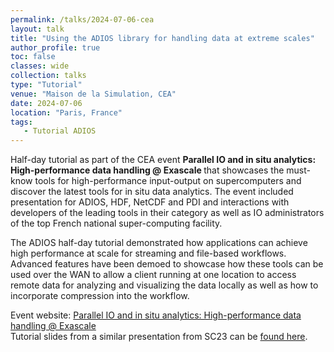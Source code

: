```yaml
---
permalink: /talks/2024-07-06-cea
layout: talk
title: "Using the ADIOS library for handling data at extreme scales"
author_profile: true
toc: false
classes: wide
collection: talks
type: "Tutorial"
venue: "Maison de la Simulation, CEA"
date: 2024-07-06
location: "Paris, France"
tags:
   - Tutorial ADIOS
---
```


Half-day tutorial as part of the CEA event <strong>
Parallel IO and in situ analytics: High-performance data handling @ Exascale </strong>
that showcases the must-know tools for high-performance input-output on supercomputers and discover the latest tools for in situ data analytics. The event included presentation for ADIOS, HDF, NetCDF and PDI and interactions with developers of the leading tools in their category as well as IO administrators of the top French national super-computing facility. 

<p class="archive__item-excerpt" itemprop="description">

The ADIOS half-day tutorial demonstrated how applications can achieve high performance at scale for streaming and file-based workflows. Advanced features have been demoed to showcase how these tools can be used over the WAN to allow a client running at one location to access remote data for analyzing and visualizing the data locally as well as how to incorporate compression into the workflow.

</p>


Event website: <a href="https://indico.math.cnrs.fr/event/12030/"> Parallel IO and in situ analytics: High-performance data handling @ Exascale </a>
<br/>
Tutorial slides from a similar presentation from SC23 can be <a href="https://users.nccs.gov/~pnorbert/ADIOS_tutorial_SC23.pdf">found here</a>.

